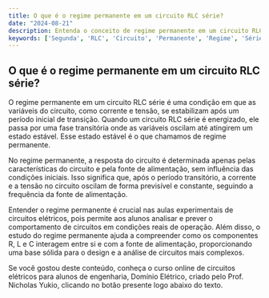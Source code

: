 ```yaml
---
title: O que é o regime permanente em um circuito RLC série?
date: "2024-08-21"
description: Entenda o conceito de regime permanente em um circuito RLC série e sua importância nas aulas experimentais de circuitos elétricos.
keywords: ['Segunda', 'RLC', 'Circuito', 'Permanente', 'Regime', 'Série', 'fazendo']
---
```


## O que é o regime permanente em um circuito RLC série?

O regime permanente em um circuito RLC série é uma condição em que as variáveis do circuito, como corrente e tensão, se estabilizam após um período inicial de transição. Quando um circuito RLC série é energizado, ele passa por uma fase transitória onde as variáveis oscilam até atingirem um estado estável. Esse estado estável é o que chamamos de regime permanente.

No regime permanente, a resposta do circuito é determinada apenas pelas características do circuito e pela fonte de alimentação, sem influência das condições iniciais. Isso significa que, após o período transitório, a corrente e a tensão no circuito oscilam de forma previsível e constante, seguindo a frequência da fonte de alimentação.

Entender o regime permanente é crucial nas aulas experimentais de circuitos elétricos, pois permite aos alunos analisar e prever o comportamento de circuitos em condições reais de operação. Além disso, o estudo do regime permanente ajuda a compreender como os componentes R, L e C interagem entre si e com a fonte de alimentação, proporcionando uma base sólida para o design e a análise de circuitos mais complexos.

Se você gostou deste conteúdo, conheça o curso online de circuitos elétricos para alunos de engenharia, Domínio Elétrico, criado pelo Prof. Nicholas Yukio, clicando no botão presente logo abaixo do texto.